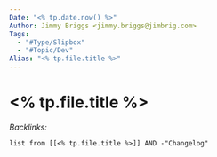 ```yaml
---
Date: "<% tp.date.now() %>"
Author: Jimmy Briggs <jimmy.briggs@jimbrig.com>
Tags:
  - "#Type/Slipbox"
  - "#Topic/Dev"
Alias: "<% tp.file.title %>"
---
```


# \<% tp.file.title %>

*Backlinks:*

````dataview
list from [[<% tp.file.title %>]] AND -"Changelog"
````
